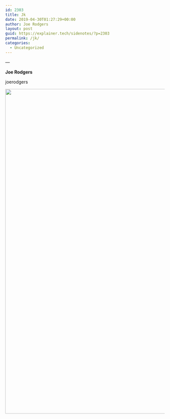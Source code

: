 ```yaml
---
id: 2303
title: Jk
date: 2019-04-30T01:27:29+00:00
author: Joe Rodgers
layout: post
guid: https://explainer.tech/sidenotes/?p=2303
permalink: /jk/
categories:
  - Uncategorized
---
```

&#8212;

**Joe Rodgers**

joerodgers

<a href="https://i0.wp.com/explainer.tech/sidenotes/wp-content/uploads/2019/04/Screenshot_20190429-202559.png?ssl=1" rel="attachment wp-att-2304"><img src="https://i0.wp.com/explainer.tech/sidenotes/wp-content/uploads/2019/04/Screenshot_20190429-202559.png?resize=1024%2C1024&#038;ssl=1" alt="" title="screenshot_20190429-202559-png" width="1024" height="1024" class="alignnone size-full wp-image-2304" srcset="https://i0.wp.com/explainer.tech/sidenotes/wp-content/uploads/2019/04/Screenshot_20190429-202559.png?resize=150%2C150&ssl=1 150w, https://i0.wp.com/explainer.tech/sidenotes/wp-content/uploads/2019/04/Screenshot_20190429-202559.png?zoom=2&resize=1024%2C1024&ssl=1 2048w" sizes="(max-width: 1024px) 100vw, 1024px" data-recalc-dims="1" /></a>